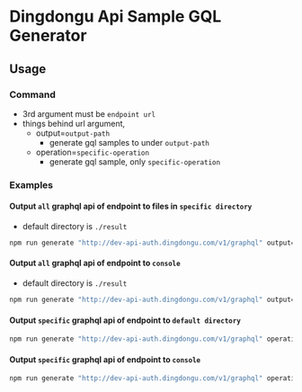 # Dingdongu Api Sample GQL Generator

## Usage

### Command
* 3rd argument must be ```endpoint url```
* things behind url argument,
  * output=```output-path```
    * generate gql samples to under ```output-path```
  * operation=```specific-operation```
    * generate gql sample, only ```specific-operation```


### Examples
#### Output ```all``` graphql api of endpoint to files in ```specific directory```
* default directory is ```./result```

``` bash
npm run generate "http://dev-api-auth.dingdongu.com/v1/graphql" output=./results/auth
```

#### Output ```all``` graphql api of endpoint to ```console```
* default directory is ```./result```

``` bash
npm run generate "http://dev-api-auth.dingdongu.com/v1/graphql" output=console
```

#### Output ```specific``` graphql api of endpoint to ```default directory```
``` bash
npm run generate "http://dev-api-auth.dingdongu.com/v1/graphql" operation=signIn
```

#### Output ```specific``` graphql api of endpoint to ```console```
``` bash
npm run generate "http://dev-api-auth.dingdongu.com/v1/graphql" operation=signIn output=console
```